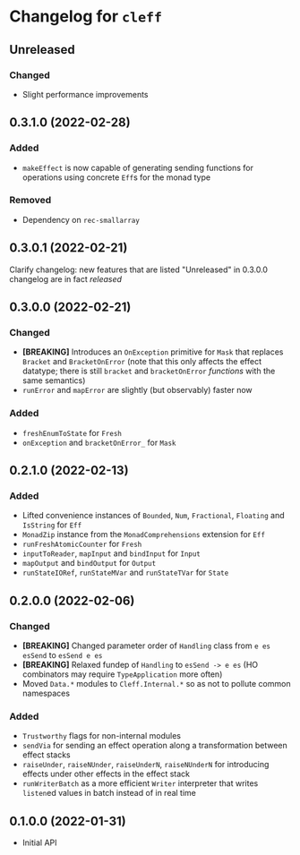 # Changelog for `cleff`

## Unreleased

### Changed

- Slight performance improvements

## 0.3.1.0 (2022-02-28)

### Added

- `makeEffect` is now capable of generating sending functions for operations using concrete `Eff`s for the monad type

### Removed

- Dependency on `rec-smallarray`

## 0.3.0.1 (2022-02-21)

Clarify changelog: new features that are listed "Unreleased" in 0.3.0.0 changelog are in fact *released*

## 0.3.0.0 (2022-02-21)

### Changed

- **[BREAKING]** Introduces an `OnException` primitive for `Mask` that replaces `Bracket` and `BracketOnError`
  (note that this only affects the effect datatype; there is still `bracket` and `bracketOnError` *functions* with the same semantics)
- `runError` and `mapError` are slightly (but observably) faster now

### Added

- `freshEnumToState` for `Fresh`
- `onException` and `bracketOnError_` for `Mask`

## 0.2.1.0 (2022-02-13)

### Added

- Lifted convenience instances of `Bounded`, `Num`, `Fractional`, `Floating` and `IsString` for `Eff`
- `MonadZip` instance from the `MonadComprehensions` extension for `Eff`
- `runFreshAtomicCounter` for `Fresh`
- `inputToReader`, `mapInput` and `bindInput` for `Input`
- `mapOutput` and `bindOutput` for `Output`
- `runStateIORef`, `runStateMVar` and `runStateTVar` for `State`

## 0.2.0.0 (2022-02-06)

### Changed

- **[BREAKING]** Changed parameter order of `Handling` class from `e es esSend` to `esSend e es`
- **[BREAKING]** Relaxed fundep of `Handling` to `esSend -> e es` (HO combinators may require `TypeApplication` more often)
- Moved `Data.*` modules to `Cleff.Internal.*` so as not to pollute common namespaces

### Added

- `Trustworthy` flags for non-internal modules
- `sendVia` for sending an effect operation along a transformation between effect stacks
- `raiseUnder`, `raiseNUnder`, `raiseUnderN`, `raiseNUnderN` for introducing effects under other effects in the effect stack
- `runWriterBatch` as a more efficient `Writer` interpreter that writes `listen`ed values in batch instead of in real time

## 0.1.0.0 (2022-01-31)

- Initial API
